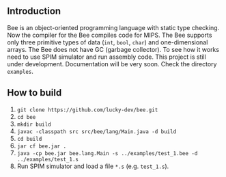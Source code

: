 ## Introduction
Bee is an object-oriented programming language with static type checking. Now the compiler for the Bee compiles code for MIPS. The Bee supports only three primitive types of data (`int`, `bool`, `char`) and one-dimensional arrays. The Bee does not have GC (garbage collector). To see how it works need to use SPIM simulator and run assembly code. This project is still under development. Documentation will be very soon. Check the directory `examples`.

## How to build
1. `git clone https://github.com/lucky-dev/bee.git`
2. `cd bee`
3. `mkdir build`
4. `javac -classpath src src/bee/lang/Main.java -d build`
5. `cd build`
6. `jar cf bee.jar .`
7. `java -cp bee.jar bee.lang.Main -s ../examples/test_1.bee -d ../examples/test_1.s`
8. Run SPIM simulator and load a file `*.s` (e.g. `test_1.s`).
